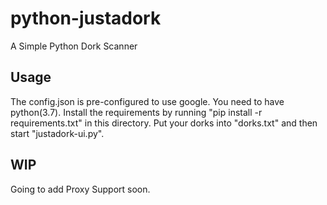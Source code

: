 # python-justadork
A Simple Python Dork Scanner

## Usage
The config.json is pre-configured to use google.
You need to have python(3.7).
Install the requirements by running "pip install -r requirements.txt" in this directory.
Put your dorks into "dorks.txt" and then start "justadork-ui.py".

## WIP
Going to add Proxy Support soon.
